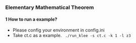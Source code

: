 ### Elementary Mathematical Theorem

#### 1 How to run a example?

- Please config your environment in config.ini
- Take ct.c as a example. ``` ./run_klee -s ct.c -k 1 -l z3```
